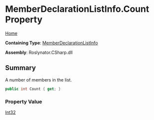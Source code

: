 # MemberDeclarationListInfo\.Count Property

[Home](../../../../../README.md)

**Containing Type**: [MemberDeclarationListInfo](../README.md)

**Assembly**: Roslynator\.CSharp\.dll

## Summary

A number of members in the list\.

```csharp
public int Count { get; }
```

### Property Value

[Int32](https://docs.microsoft.com/en-us/dotnet/api/system.int32)

